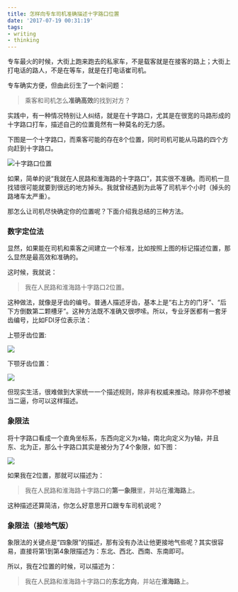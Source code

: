 ```yaml
---
title: 怎样向专车司机准确描述十字路口位置
date: '2017-07-19 00:31:19'
tags:
- writing
- thinking
---
```


专车最火的时候，大街上跑来跑去的私家车，不是载客就是在接客的路上；大街上打电话的路人，不是在等车，就是在打电话崔司机。

专车确实方便，但由此衍生了一个新问题：

> 乘客和司机怎么**准确高效**的找到对方？

实践中，有一种情况特别让人纠结，就是在十字路口，尤其是在很宽的马路形成的十字路口打车，描述自己的位置竟然有一种莫名的无力感。

下图是一个十字路口，而乘客可能的存在8个位置，同时司机可能从马路的四个方向赶到十字路口。

![十字路口位置](https://cdn.imshuai.com/images/2017/07/crossroad-position.png)


如果，简单的说“我就在人民路和淮海路的十字路口”，其实很不准确。而司机一旦找错很可能就要到很远的地方掉头。我就曾经遇到为此等了司机半个小时（掉头的路堵车太严重）。

那怎么让司机尽快确定你的位置呢？下面介绍我总结的三种方法。


### 数字定位法
显然，如果能在司机和乘客之间建立一个标准，比如按照上图的标记描述位置，那么显然是最高效和准确的。

这时候，我就说：
> 我在人民路和淮海路十字路口2位置。


这种做法，就像是牙齿的编号。普通人描述牙齿，基本上是“右上方的门牙”、“后下方倒数第二颗槽牙”。这种方法既不准确又很啰嗦。所以，专业牙医都有一套牙齿编号，比如FDI牙位表示法：

上颚牙齿位置:

![](https://cdn.imshuai.com/images/2017/07/FDI-1.jpg)

下颚牙齿位置：

![](https://cdn.imshuai.com/images/2017/07/FDI-2.jpg)

但现实生活，很难做到大家统一一个描述规则，除非有权威来推动。除非你不想被当二逼，你可以这样描述。

### 象限法

将十字路口看成一个直角坐标系，东西向定义为x轴，南北向定义为y轴，并且东、北为正，那么十字路口其实是被分为了4个象限，如下图：

![](https://cdn.imshuai.com/images/2017/07/Quadrant-crossroad.png)

如果我在2位置，那就可以描述为：
>我在人民路和淮海路十字路口的**第一象限**里，并站在**淮海路**上。

这种描述还算简洁，你怎么好意思开口跟专车司机说呢？

### 象限法（接地气版）

象限法的关键点是“四象限”的描述，那有没有办法让他更接地气些呢？其实很容易，直接将第1到第4象限描述为：东北、西北、西南、东南即可。

所以，我在2位置的时候，可以描述为：
>我在人民路和淮海路十字路口的**东北方向**，并站在**淮海路**上。



